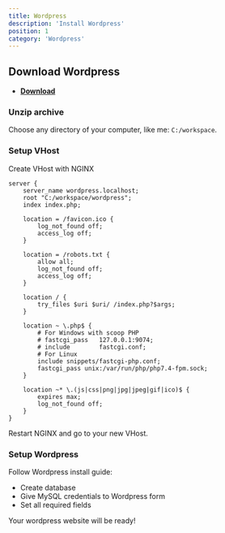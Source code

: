 ```yaml
---
title: Wordpress
description: 'Install Wordpress'
position: 1
category: 'Wordpress'
---
```


## Download Wordpress

- [**Download**](https://wordpress.org/download/)

### Unzip archive

Choose any directory of your computer, like me: `C:/workspace`.

### Setup VHost

Create VHost with NGINX

```nginx
server {
    server_name wordpress.localhost;
    root "C:/workspace/wordpress";
    index index.php;

    location = /favicon.ico {
        log_not_found off;
        access_log off;
    }

    location = /robots.txt {
        allow all;
        log_not_found off;
        access_log off;
    }

    location / {
        try_files $uri $uri/ /index.php?$args;
    }

    location ~ \.php$ {
        # For Windows with scoop PHP
        # fastcgi_pass   127.0.0.1:9074;
        # include        fastcgi.conf;
        # For Linux
        include snippets/fastcgi-php.conf;
        fastcgi_pass unix:/var/run/php/php7.4-fpm.sock;
    }

    location ~* \.(js|css|png|jpg|jpeg|gif|ico)$ {
        expires max;
        log_not_found off;
    }
}
```

Restart NGINX and go to your new VHost.

### Setup Wordpress

Follow Wordpress install guide:

- Create database
- Give MySQL credentials to Wordpress form
- Set all required fields

Your wordpress website will be ready!
